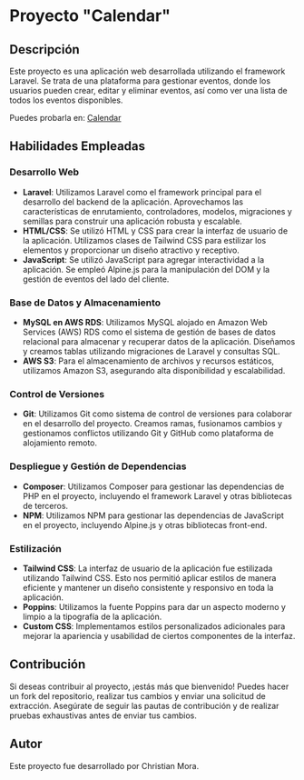 # Proyecto "Calendar"

## Descripción
Este proyecto es una aplicación web desarrollada utilizando el framework Laravel. Se trata de una plataforma para gestionar eventos, donde los usuarios pueden crear, editar y eliminar eventos, así como ver una lista de todos los eventos disponibles.

Puedes probarla en: [Calendar](https://calendarevents3-dg2wj9up.b4a.run/)

## Habilidades Empleadas

### Desarrollo Web
- **Laravel**: Utilizamos Laravel como el framework principal para el desarrollo del backend de la aplicación. Aprovechamos las características de enrutamiento, controladores, modelos, migraciones y semillas para construir una aplicación robusta y escalable.
- **HTML/CSS**: Se utilizó HTML y CSS para crear la interfaz de usuario de la aplicación. Utilizamos clases de Tailwind CSS para estilizar los elementos y proporcionar un diseño atractivo y receptivo.
- **JavaScript**: Se utilizó JavaScript para agregar interactividad a la aplicación. Se empleó Alpine.js para la manipulación del DOM y la gestión de eventos del lado del cliente.

### Base de Datos y Almacenamiento
- **MySQL en AWS RDS**: Utilizamos MySQL alojado en Amazon Web Services (AWS) RDS como el sistema de gestión de bases de datos relacional para almacenar y recuperar datos de la aplicación. Diseñamos y creamos tablas utilizando migraciones de Laravel y consultas SQL.
- **AWS S3**: Para el almacenamiento de archivos y recursos estáticos, utilizamos Amazon S3, asegurando alta disponibilidad y escalabilidad.

### Control de Versiones
- **Git**: Utilizamos Git como sistema de control de versiones para colaborar en el desarrollo del proyecto. Creamos ramas, fusionamos cambios y gestionamos conflictos utilizando Git y GitHub como plataforma de alojamiento remoto.

### Despliegue y Gestión de Dependencias
- **Composer**: Utilizamos Composer para gestionar las dependencias de PHP en el proyecto, incluyendo el framework Laravel y otras bibliotecas de terceros.
- **NPM**: Utilizamos NPM para gestionar las dependencias de JavaScript en el proyecto, incluyendo Alpine.js y otras bibliotecas front-end.

### Estilización
- **Tailwind CSS**: La interfaz de usuario de la aplicación fue estilizada utilizando Tailwind CSS. Esto nos permitió aplicar estilos de manera eficiente y mantener un diseño consistente y responsivo en toda la aplicación.
- **Poppins**: Utilizamos la fuente Poppins para dar un aspecto moderno y limpio a la tipografía de la aplicación.
- **Custom CSS**: Implementamos estilos personalizados adicionales para mejorar la apariencia y usabilidad de ciertos componentes de la interfaz.

## Contribución
Si deseas contribuir al proyecto, ¡estás más que bienvenido! Puedes hacer un fork del repositorio, realizar tus cambios y enviar una solicitud de extracción. Asegúrate de seguir las pautas de contribución y de realizar pruebas exhaustivas antes de enviar tus cambios.

## Autor
Este proyecto fue desarrollado por Christian Mora.
